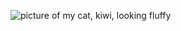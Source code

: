 ![picture of my cat, kiwi, looking fluffy](https://user-images.githubusercontent.com/79854812/109525363-735f6900-7a7f-11eb-9921-e354e885b2e9.PNG)
